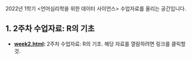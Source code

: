 2022년 1학기 <언어심리학을 위한 데이터 사이언스> 수업자료를 올리는 공간입니다.

## 1. 2주차 수업자료: R의 기초

* **[week2.html](http://cognitivepsychology.github.io/data_science_for_psycholinguistics/week2.html):** 2주차 수업자료: R의 기초. 해당 자료를 열람하려면 링크를 클릭할 것. 